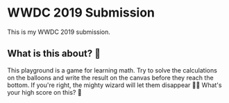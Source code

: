 # WWDC 2019 Submission
This is my WWDC 2019 submission.

## What is this about? 🤔
This playground is a game for learning math. Try to solve the calculations on the balloons and write the result on the canvas before they reach the bottom. If you're right, the mighty wizard will let them disappear 🧙🏽‍
What's your high score on this? 🙈

